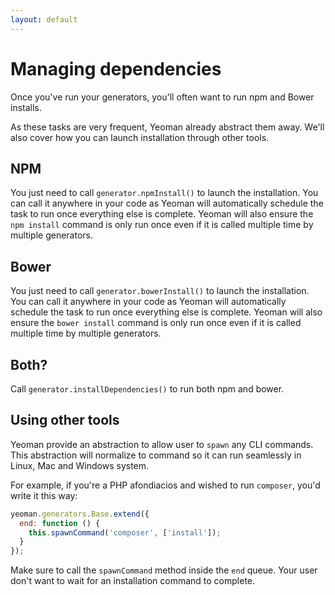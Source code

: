 ```yaml
---
layout: default
---
```


# Managing dependencies

Once you've run your generators, you'll often want to run npm and Bower installs.

As these tasks are very frequent, Yeoman already abstract them away. We'll also cover how you can launch installation through other tools.

## NPM

You just need to call `generator.npmInstall()` to launch the installation. You can call it anywhere in your code as Yeoman will automatically schedule the task to run once everything else is complete. Yeoman will also ensure the `npm install` command is only run once even if it is called multiple time by multiple generators.

## Bower

You just need to call `generator.bowerInstall()` to launch the installation. You can call it anywhere in your code as Yeoman will automatically schedule the task to run once everything else is complete. Yeoman will also ensure the `bower install` command is only run once even if it is called multiple time by multiple generators.

## Both?

Call `generator.installDependencies()` to run both npm and bower.

## Using other tools

Yeoman provide an abstraction to allow user to `spawn` any CLI commands. This abstraction will normalize to command so it can run seamlessly in Linux, Mac and Windows system.

For example, if you're a PHP afondiacios and wished to run `composer`, you'd write it this way:

```js
yeoman.generators.Base.extend({
  end: function () {
    this.spawnCommand('composer', ['install']);
  }
});
```

Make sure to call the `spawnCommand` method inside the `end` queue. Your user don't want to wait for an installation command to complete.
